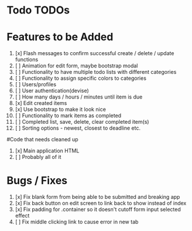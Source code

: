 # Todo TODOs

# Features to be Added
1. [x] Flash messages to confirm successful create / delete / update functions
1. [ ] Animation for edit form, maybe bootstrap modal
1. [ ] Functionality to have multiple todo lists with different categories
1. [ ] Functionality to assign specific colors to categories
1. [ ] Users/profiles
1. [ ] User authentication(devise)
1. [ ] How many days / hours / minutes until item is due
1. [x] Edit created items
1. [x] Use bootstrap to make it look nice
1. [ ] Functionality to mark items as completed
1. [ ] Completed list, save, delete, clear completed item(s)
1. [ ] Sorting options - newest, closest to deadline etc.

#Code that needs cleaned up
1. [x] Main application HTML
1. [ ] Probably all of it

# Bugs / Fixes
1. [x] Fix blank form from being able to be submitted and breaking app
1. [x] Fix back button on edit screen to link back to show instead of index
1. [x] Fix padding for .container so it doesn't cutoff form input selected effect
1. [ ] Fix middle clicking link to cause error in new tab
